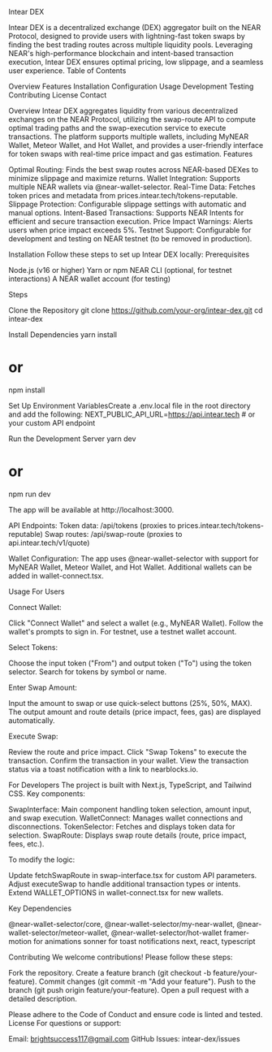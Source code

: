 Intear DEX

Intear DEX is a decentralized exchange (DEX) aggregator built on the NEAR Protocol, designed to provide users with lightning-fast token swaps by finding the best trading routes across multiple liquidity pools. Leveraging NEAR's high-performance blockchain and intent-based transaction execution, Intear DEX ensures optimal pricing, low slippage, and a seamless user experience.
Table of Contents

Overview
Features
Installation
Configuration
Usage
Development
Testing
Contributing
License
Contact

Overview
Intear DEX aggregates liquidity from various decentralized exchanges on the NEAR Protocol, utilizing the swap-route API to compute optimal trading paths and the swap-execution service to execute transactions. The platform supports multiple wallets, including MyNEAR Wallet, Meteor Wallet, and Hot Wallet, and provides a user-friendly interface for token swaps with real-time price impact and gas estimation.
Features

Optimal Routing: Finds the best swap routes across NEAR-based DEXes to minimize slippage and maximize returns.
Wallet Integration: Supports multiple NEAR wallets via @near-wallet-selector.
Real-Time Data: Fetches token prices and metadata from prices.intear.tech/tokens-reputable.
Slippage Protection: Configurable slippage settings with automatic and manual options.
Intent-Based Transactions: Supports NEAR Intents for efficient and secure transaction execution.
Price Impact Warnings: Alerts users when price impact exceeds 5%.
Testnet Support: Configurable for development and testing on NEAR testnet (to be removed in production).

Installation
Follow these steps to set up Intear DEX locally:
Prerequisites

Node.js (v16 or higher)
Yarn or npm
NEAR CLI (optional, for testnet interactions)
A NEAR wallet account (for testing)

Steps

Clone the Repository
git clone https://github.com/your-org/intear-dex.git
cd intear-dex


Install Dependencies
yarn install
# or
npm install


Set Up Environment VariablesCreate a .env.local file in the root directory and add the following:
NEXT_PUBLIC_API_URL=https://api.intear.tech # or your custom API endpoint


Run the Development Server
yarn dev
# or
npm run dev

The app will be available at http://localhost:3000.



API Endpoints:
Token data: /api/tokens (proxies to prices.intear.tech/tokens-reputable)
Swap routes: /api/swap-route (proxies to api.intear.tech/v1/quote)


Wallet Configuration: The app uses @near-wallet-selector with support for MyNEAR Wallet, Meteor Wallet, and Hot Wallet. Additional wallets can be added in wallet-connect.tsx.

Usage
For Users

Connect Wallet:

Click "Connect Wallet" and select a wallet (e.g., MyNEAR Wallet).
Follow the wallet's prompts to sign in. For testnet, use a testnet wallet account.


Select Tokens:

Choose the input token ("From") and output token ("To") using the token selector.
Search for tokens by symbol or name.


Enter Swap Amount:

Input the amount to swap or use quick-select buttons (25%, 50%, MAX).
The output amount and route details (price impact, fees, gas) are displayed automatically.


Execute Swap:

Review the route and price impact.
Click "Swap Tokens" to execute the transaction.
Confirm the transaction in your wallet.
View the transaction status via a toast notification with a link to nearblocks.io.



For Developers
The project is built with Next.js, TypeScript, and Tailwind CSS. Key components:

SwapInterface: Main component handling token selection, amount input, and swap execution.
WalletConnect: Manages wallet connections and disconnections.
TokenSelector: Fetches and displays token data for selection.
SwapRoute: Displays swap route details (route, price impact, fees, etc.).

To modify the logic:

Update fetchSwapRoute in swap-interface.tsx for custom API parameters.
Adjust executeSwap to handle additional transaction types or intents.
Extend WALLET_OPTIONS in wallet-connect.tsx for new wallets.

Key Dependencies

@near-wallet-selector/core, @near-wallet-selector/my-near-wallet, @near-wallet-selector/meteor-wallet, @near-wallet-selector/hot-wallet
framer-motion for animations
sonner for toast notifications
next, react, typescript



Contributing
We welcome contributions! Please follow these steps:

Fork the repository.
Create a feature branch (git checkout -b feature/your-feature).
Commit changes (git commit -m "Add your feature").
Push to the branch (git push origin feature/your-feature).
Open a pull request with a detailed description.

Please adhere to the Code of Conduct and ensure code is linted and tested.
License
For questions or support:

Email: brightsuccess117@gmail.com
GitHub Issues: intear-dex/issues
